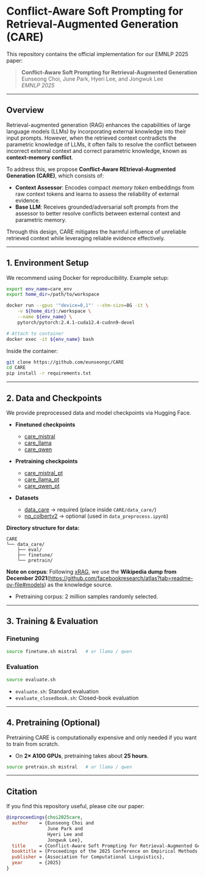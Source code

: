 # Conflict-Aware Soft Prompting for Retrieval-Augmented Generation (CARE)

This repository contains the official implementation for our EMNLP 2025 paper:

> **Conflict-Aware Soft Prompting for Retrieval-Augmented Generation**  
> Eunseong Choi, June Park, Hyeri Lee, and Jongwuk Lee  
> *EMNLP 2025*

---

## Overview

Retrieval-augmented generation (RAG) enhances the capabilities of large language models (LLMs) by incorporating external knowledge into their input prompts. However, when the retrieved context contradicts the parametric knowledge of LLMs, it often fails to resolve the conflict between incorrect external context and correct parametric knowledge, known as **context-memory conflict**.

To address this, we propose **Conflict-Aware REtrieval-Augmented Generation (CARE)**, which consists of:

* **Context Assessor**: Encodes compact *memory token* embeddings from raw context tokens and learns to assess the reliability of external evidence.
* **Base LLM**: Receives grounded/adversarial soft prompts from the assessor to better resolve conflicts between external context and parametric memory.

Through this design, CARE mitigates the harmful influence of unreliable retrieved context while leveraging reliable evidence effectively.

---

## 1. Environment Setup

We recommend using Docker for reproducibility. Example setup:

```bash
export env_name=care_env
export home_dir=/path/to/workspace

docker run --gpus '"device=0,1"' --shm-size=8G -it \
    -v ${home_dir}:/workspace \
    --name ${env_name} \
    pytorch/pytorch:2.4.1-cuda12.4-cudnn9-devel

# Attach to container
docker exec -it ${env_name} bash
```

Inside the container:

```bash
git clone https://github.com/eunseongc/CARE
cd CARE
pip install -r requirements.txt
```

---

## 2. Data and Checkpoints

We provide preprocessed data and model checkpoints via Hugging Face.

* **Finetuned checkpoints**

  * [care\_mistral](https://huggingface.co/eunseong/care_mistral)
  * [care\_llama](https://huggingface.co/eunseong/care_llama)
  * [care\_qwen](https://huggingface.co/eunseong/care_qwen)

* **Pretraining checkpoints**

  * [care\_mistral\_pt](https://huggingface.co/eunseong/care_mistral_pt)
  * [care\_llama\_pt](https://huggingface.co/eunseong/care_llama_pt)
  * [care\_qwen\_pt](https://huggingface.co/eunseong/care_qwen_pt)

* **Datasets**

  * [data\_care](https://huggingface.co/datasets/eunseong/data_care) → required (place inside `CARE/data_care/`)
  * [nq\_colbertv2](https://huggingface.co/datasets/eunseong/nq_colbertv2) → optional (used in `data_preprocess.ipynb`)

**Directory structure for data:**

```
CARE
└── data_care/
    ├── eval/
    ├── finetune/
    └── pretrain/
```

**Note on corpus**: Following [xRAG](https://github.com/Hannibal046/xRAG), we use the **Wikipedia dump from December 2021**(https://github.com/facebookresearch/atlas?tab=readme-ov-file#models) as the knowledge source.
* Pretraining corpus: 2 million samples randomly selected.

---

## 3. Training & Evaluation

### Finetuning

```bash
source finetune.sh mistral   # or llama / qwen
```

### Evaluation

```bash
source evaluate.sh
```

* `evaluate.sh`: Standard evaluation
* `evaluate_closedbook.sh`: Closed-book evaluation

---

## 4. Pretraining (Optional)

Pretraining CARE is computationally expensive and only needed if you want to train from scratch.

* On **2× A100 GPUs**, pretraining takes about **25 hours**.

```bash
source pretrain.sh mistral   # or llama / qwen
```

---

## Citation

If you find this repository useful, please cite our paper:

```bibtex
@inproceedings{choi2025care,
  author    = {Eunseong Choi and
               June Park and
               Hyeri Lee and
               Jongwuk Lee},
  title     = {Conflict-Aware Soft Prompting for Retrieval-Augmented Generation},
  booktitle = {Proceedings of the 2025 Conference on Empirical Methods in Natural Language Processing (EMNLP)},
  publisher = {Association for Computational Linguistics},
  year      = {2025}
}
```

